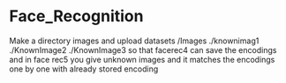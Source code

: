 # Face_Recognition
Make a directory images and upload datasets 
/Images 
./knownimag1
./KnownImage2
./KnownImage3
so that facerec4 can save the encodings
and in face rec5 you give unknown images and it matches the encodings one by one with already stored encoding
